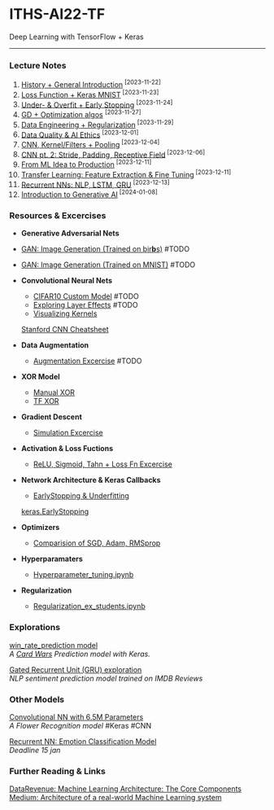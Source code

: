 # ITHS-AI22-TF
Deep Learning with TensorFlow + Keras

---

### **Lecture Notes**

1. [History + General Introduction](Notes/lec1.ipynb)<sup> [2023-11-22]</sup>
9. [Loss Function + Keras MNIST](Notes/lec2.ipynb)<sup> [2023-11-23]</sup>
2. [Under- & Overfit + Early Stopping](Notes/lec3.ipynb) <sup> [2023-11-24]</sup>
8. [GD + Optimization algos](Notes/lec4.ipynb) <sup> [2023-11-27] </sup>
4. [Data Engineering + Regularization](Notes/lec5.ipynb)<sup> [2023-11-29] </sup>
5. [Data Quality & AI Ethics](Notes/lec6.ipynb)<sup> [2023-12-01] </sup>
4. [CNN, Kernel/Filters + Pooling](Notes/lec7.ipynb)<sup> [2023-12-04] </sup>
2. [CNN pt. 2: Stride, Padding, Receptive Field](Notes/lec8.ipynb)<sup> [2023-12-06] </sup>
2. [From ML Idea to Production](Notes/lec9.ipynb)<sup> [2023-12-11] </sup>
2. [Transfer Learning: Feature Extraction & Fine Tuning](Notes/lec10.ipynb)<sup> [2023-12-11] </sup>
1. [Recurrent NNs: NLP, LSTM, GRU](Notes/lec11.ipynb)<sup> [2023-12-13]</sup>
3. [Introduction to Generative AI](Notes/lec12.ipynb)<sup> [2024-01-08]</sup>


### **Resources & Excercises**

- **Generative Adversarial Nets**
- [GAN: Image Generation (Trained on bir**b**s)](Resources/gan-notebooks/bird-gan-task.ipynb) #TODO
- [GAN: Image Generation (Trained on MNIST)](Resources/gan-notebooks/numbers-gan.ipynb) #TODO

- **Convolutional Neural Nets**
    - [CIFAR10 Custom Model](Resources/Cifar10.ipynb) #TODO
    - [Exploring Layer Effects](Resources/Exploring_Layer_Effects.ipynb) #TODO
    - [Visualizing Kernels](Resources/Vizualizing_CNN_kernels.ipynb)

    [Stanford CNN Cheatsheet](https://stanford.edu/~shervine/teaching/cs-230/cheatsheet-convolutional-neural-networks)

- **Data Augmentation**
    - [Augmentation Excercise](<Resources/Data augmentation exercise.ipynb>) #TODO

- **XOR Model**
    - [Manual XOR](Resources/xor_manual.ipynb)
    - [TF XOR](Resources/xor_tf.ipynb)

- **Gradient Descent**
    - [Simulation Excercise](<Resources/Gradient Descent Simulation Exercise.ipynb>)

- **Activation & Loss Fuctions**
    - [ReLU, Sigmoid, Tahn + Loss Fn Excercise](Resources/Explore_activation_and_loss.ipynb)

- **Network Architecture & Keras Callbacks**
    - [EarlyStopping & Underfitting](Resources/Network_architecture_exploration_students.ipynb)
    
    [keras.EarlyStopping](https://keras.io/api/callbacks/early_stopping/)

- **Optimizers**
    - [Comparision of SGD, Adam, RMSprop](Resources/Optimizer_comparision.ipynb)

- **Hyperparamaters**
    - [Hyperparameter_tuning.ipynb](Resources/Hyperparameter_tuning.ipynb)

- **Regularization**
    - [Regularization_ex_students.ipynb](Resources/Regularization_ex_students.ipynb)


### Explorations

[win_rate_prediction model](Explorations/win_rate_prediction.ipynb)<br>
*A [Card Wars](https://github.com/wlinds/card_wars) Prediction model with Keras.*

[Gated Recurrent Unit (GRU) exploration](Explorations/gru.ipynb)<br>
*NLP sentiment prediction model trained on IMDB Reviews*


### Other Models

[Convolutional NN with 6.5M Parameters](Labb/labb1.ipynb)<br>
*A Flower Recognition model* #Keras #CNN

[Recurrent NN: Emotion Classification Model](Labb/labb2.ipynb)<br>
*Deadline 15 jan*

### Further Reading & Links

[DataRevenue: Machine Learning Architecture: The Core Components](https://www.datarevenue.com/en-blog/machine-learning-project-architecture)<br>
[Medium: Architecture of a real-world Machine Learning system](https://medium.com/louis-dorard/architecture-of-a-real-world-machine-learning-system-795254bec646)